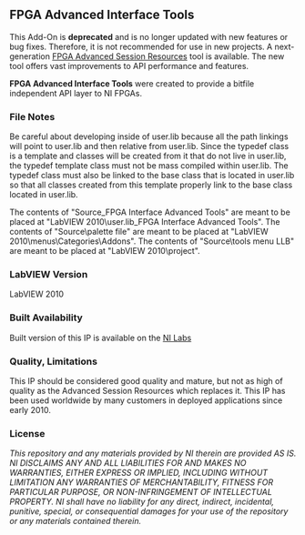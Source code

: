 ## FPGA Advanced Interface Tools ##

This Add-On is **deprecated** and is no longer updated with new features or bug fixes. Therefore, it is not recommended for use in new projects. A next-generation [FPGA Advanced Session Resources](https://decibel.ni.com/content/docs/DOC-35574) tool is available. The new tool offers vast improvements to API performance and features.

**FPGA Advanced Interface Tools** were created to provide a bitfile independent API layer to NI FPGAs.

### File Notes ###

Be careful about developing inside of user.lib because all the path linkings will point to user.lib and then relative from user.lib. Since the typedef class is a template and classes will be created from it that do not live in user.lib, the typedef template class must not be mass compiled within user.lib. The typedef class must also be linked to the base class that is located in user.lib so that all classes created from this template properly link to the base class located in user.lib.

The contents of "Source\_FPGA Interface Advanced Tools" are meant to be placed at "LabVIEW 2010\user.lib\_FPGA Interface Advanced Tools".
The contents of "Source\palette file" are meant to be placed at "LabVIEW 2010\menus\Categories\Addons\".
The contents of "Source\tools menu LLB" are meant to be placed at "LabVIEW 2010\project".

### LabVIEW Version ###

LabVIEW 2010

### Built Availability ###

Built version of this IP is available on the [NI Labs](https://decibel.ni.com/content/docs/DOC-17185)

### Quality, Limitations ###

This IP should be considered good quality and mature, but not as high of quality as the Advanced Session Resources which replaces it. This IP has been used worldwide by many customers in deployed applications since early 2010.

### License ###

*This repository and any materials provided by NI therein are provided AS IS. NI DISCLAIMS ANY AND ALL LIABILITIES FOR AND MAKES NO WARRANTIES, EITHER EXPRESS OR IMPLIED, INCLUDING WITHOUT LIMITATION ANY WARRANTIES OF MERCHANTABILITY, FITNESS FOR  PARTICULAR PURPOSE, OR NON-INFRINGEMENT OF INTELLECTUAL PROPERTY. NI shall have no liability for any direct, indirect, incidental, punitive, special, or consequential damages for your use of the repository or any materials contained therein.*